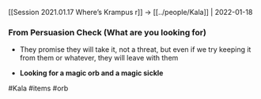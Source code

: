 [[Session 2021.01.17 Where’s Krampus r]] -> [[../people/Kala]] | 2022-01-18
### From Persuasion Check (What are you looking for)

-   They promise they will take it, not a threat, but even if we try keeping it from them or whatever, they will leave with them
    
-   **Looking for a magic orb and a magic sickle**

#Kala #items #orb 

